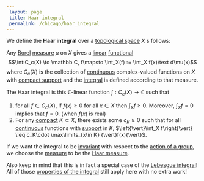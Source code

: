 ```yaml
---
 layout: page
 title: Haar integral
 permalink: /chicago/haar_integral
---
```

We define the **Haar integral** over a [topological space](https://mathgloss.github.io/MathGloss/chicago/topological_space) $X$ s follows: 

Any [Borel](https://mathgloss.github.io/MathGloss/chicago/Borel_σ-algebra) [measure](https://mathgloss.github.io/MathGloss/chicago/measure_space) $\mu$ on $X$ gives a [linear](https://mathgloss.github.io/MathGloss/chicago/linear_transformation) [functional](https://mathgloss.github.io/MathGloss/chicago/functional) $$\int:C_c(X) \to \mathbb C, f\mapsto \int_X(f) := \int_X f(x)\text d\mu(x)$$ where $C_c(X)$ is the collection of [continuous](https://mathgloss.github.io/MathGloss/chicago/continuous) complex-valued functions on $X$ with [compact support](https://mathgloss.github.io/MathGloss/chicago/compact_support) and the [integral](https://mathgloss.github.io/MathGloss/chicago/Lebesgue_integral) is defined according to that measure.

The Haar integral is this $\mathbb C$-linear function $\int:C_c(X) \to \mathbb C$  such that
1. for all $f\in C_c(X)$, if $f(x) \geq 0$ for all $x\in X$ then $\int_X f \geq 0$. Moreover, $\int_X f= 0$ implies that $f=0$.  (when $f(x)$ is real)
2. For any [compact](https://mathgloss.github.io/MathGloss/chicago/compact) $K\subset X$, there exists some $c_K\geq 0$ such that for all [continuous](https://mathgloss.github.io/MathGloss/chicago/continuous) functions with [support](https://mathgloss.github.io/MathGloss/chicago/support) in $K$, $\left{\vert}\int_X f\right{\vert} \leq c_K\cdot \max\limits_{x\in K} {\vert}f(x){\vert}$.

If we want the integral to be [invariant](https://mathgloss.github.io/MathGloss/chicago/G-invariant_function) with respect to the [action of a group](https://mathgloss.github.io/MathGloss/chicago/group_action), we choose the [measure](https://mathgloss.github.io/MathGloss/chicago/##############measure) to be the [Haar measure](https://mathgloss.github.io/MathGloss/chicago/Haar_measure).

Also keep in mind that this is in fact a special case of the [Lebesgue integral](https://mathgloss.github.io/MathGloss/chicago/Lebesgue_integral)! All of those [properties of the integral](https://mathgloss.github.io/MathGloss/chicago/properties_of_the_integral) still apply here with no extra work!